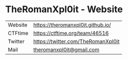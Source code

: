 # TheRomanXpl0it - Website
| | |
| ------- | --------------------------------- |
| Website | https://theromanxpl0it.github.io/ |
| CTFtime | https://ctftime.org/team/46516 |
| Twitter | https://twitter.com/TheRomanXpl0it |
| Mail | theromanxpl0it@gmail.com |
